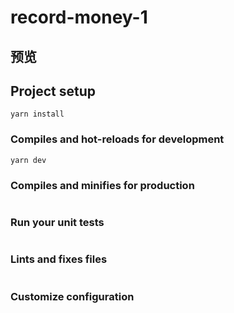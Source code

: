 # record-money-1
## 预览


## Project setup
```
yarn install
```

### Compiles and hot-reloads for development
```
yarn dev
```

### Compiles and minifies for production
```

```

### Run your unit tests
```

```

### Lints and fixes files
```

```

### Customize configuration

